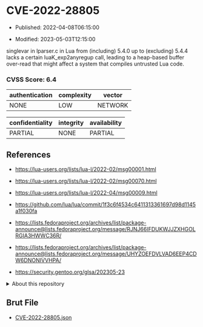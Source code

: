# CVE-2022-28805

- Published: 2022-04-08T06:15:00

- Modified: 2023-05-03T12:15:00

singlevar in lparser.c in Lua from (including) 5.4.0 up to (excluding) 5.4.4 lacks a certain luaK_exp2anyregup call, leading to a heap-based buffer over-read that might affect a system that compiles untrusted Lua code.

### CVSS Score: **6.4**

| authentication | complexity | vector |
| --- | --- | --- |
| NONE | LOW | NETWORK |

| confidentiality | integrity | availability |
| --- | --- | --- |
| PARTIAL | NONE | PARTIAL |

## References

* https://lua-users.org/lists/lua-l/2022-02/msg00001.html

* https://lua-users.org/lists/lua-l/2022-02/msg00070.html

* https://lua-users.org/lists/lua-l/2022-04/msg00009.html

* https://github.com/lua/lua/commit/1f3c6f4534c6411313361697d98d1145a1f030fa

* https://lists.fedoraproject.org/archives/list/package-announce@lists.fedoraproject.org/message/RJNJ66IFDUKWJJZXHGOLRGIA3HWWC36R/

* https://lists.fedoraproject.org/archives/list/package-announce@lists.fedoraproject.org/message/UHYZOEFDVLVAD6EEP4CDW6DNONIVVHPA/

* https://security.gentoo.org/glsa/202305-23

<details>
<summary>About this repository</summary> 

  This repository is part of the project [Live Hack CVE](https://github.com/Live-Hack-CVE). Main website can be found [www.live-hack.org](https://www.live-hack.org) 
  
  Made by [Sn0wAlice](https://github.com/Sn0wAlice) for the people that care about security and need to have a feed of the latest CVEs. Hope you enjoy it, don't forget to star the repo and follow me on [Twitter](https://twitter.com/Sn0wAlice) and [Github](https://github.com/Sn0wAlice). And that is my [personnal website](https://www.alice-snow.me/)

  - [Home Page](https://github.com/Live-Hack-CVE)
  - [Framework](https://github.com/Live-Hack-CVE/cve-framework)
  - [CVE database](https://github.com/Live-Hack-CVE/full_database)
  - [Changelog](https://github.com/Live-Hack-CVE/Changelog)
</details>

## Brut File

* [CVE-2022-28805.json](https://raw.githubusercontent.com/Live-Hack-CVE/full_database/main/cves/2022/CVE-2022-28805.json)

